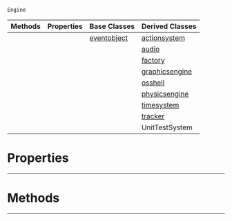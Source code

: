  `Engine`

|Methods|Properties|Base Classes|Derived Classes|
|---|---|---|---|
| | |[eventobject](https://plasmaengine.github.io/PlasmaDocs/Plasma1/C++/code_reference/class_reference/eventobject.markdown)|[actionsystem](https://plasmaengine.github.io/PlasmaDocs/Plasma1/C++/code_reference/class_reference/actionsystem.markdown)|
| | | |[audio](https://plasmaengine.github.io/PlasmaDocs/Plasma1/C++/code_reference/class_reference/audio.markdown)|
| | | |[factory](https://plasmaengine.github.io/PlasmaDocs/Plasma1/C++/code_reference/class_reference/factory.markdown)|
| | | |[graphicsengine](https://plasmaengine.github.io/PlasmaDocs/Plasma1/C++/code_reference/class_reference/graphicsengine.markdown)|
| | | |[osshell](https://plasmaengine.github.io/PlasmaDocs/Plasma1/C++/code_reference/class_reference/osshell.markdown)|
| | | |[physicsengine](https://plasmaengine.github.io/PlasmaDocs/Plasma1/C++/code_reference/class_reference/physicsengine.markdown)|
| | | |[timesystem](https://plasmaengine.github.io/PlasmaDocs/Plasma1/C++/code_reference/class_reference/timesystem.markdown)|
| | | |[tracker](https://plasmaengine.github.io/PlasmaDocs/Plasma1/C++/code_reference/class_reference/tracker.markdown)|
| | | |UnitTestSystem|


 #  Properties


---  
 #  Methods


---  
 

 